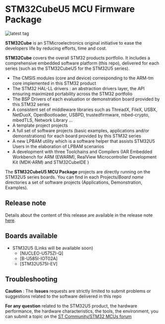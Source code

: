 # STM32CubeU5 MCU Firmware Package

![latest tag](https://img.shields.io/github/v/tag/STMicroelectronics/STM32CubeU5.svg?color=brightgreen)

**STM32Cube** is an STMicroelectronics original initiative to ease the developers life by reducing efforts, time and cost.

**STM32Cube** covers the overall STM32 products portfolio. It includes a comprehensive embedded software platform (this repo), delivered for each series (such as the STM32CubeU5 for the STM32U5 series).
   * The CMSIS modules (core and device) corresponding to the ARM-tm core implemented in this STM32 product
   * The STM32 HAL-LL drivers : an abstraction drivers layer, the API ensuring maximized portability across the STM32 portfolio
   * The BSP Drivers of each evaluation or demonstration board provided by this STM32 series 
   * A consistent set of middleware libraries such as ThreadX, FileX, USBX, NetDuoX, OpenBootloader, USBPD, trustedfirmware, mbed-crypto, mbedTLS, Network Library ...
   * A template project projects
   * A full set of software projects (basic examples, applications and/or demonstrations) for each board provided by this STM32 series
   * A new LPBAM utility which is a software helper that assists STM32U5 Users in the elaboration of LPBAM scenarios
   * A development with three Toolchains and Compilers (IAR Embedded Workbench for ARM (EWARM), RealView Microcontroller Development Kit (MDK-ARM) and STM32CubeIDE )

The **STM32CubeU5 MCU Package** projects are directly running on the STM32U5 series boards. You can find in each Projects/*Board name* directories a set of software projects (Applications, Demonstration, Examples).

## Release note

Details about the content of this release are available in the release note [here](https://htmlpreview.github.io/?https://github.com/STMicroelectronics/STM32CubeU5/blob/main/Release_Notes.html).

## Boards available
  * STM32U5 (Links will be available soon)
    * [NUCLEO-U575ZI-Q]
    * [B-U585I-IOT02A]
    * [STM32U575I-EV]
## Troubleshooting

**Caution** : The **Issues** requests are strictly limited to submit problems or suggestions related to the software delivered in this repo


**For any question** related to the STM32U5 product, the hardware performance, the hardware characteristics, the tools, the environment, you can submit a topic on the [ST Community/STM32 MCUs forum](https://community.st.com/s/topic/0TO0X000000BSqSWAW/stm32-mcus)

